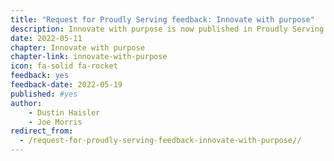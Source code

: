 ```yaml
---
title: "Request for Proudly Serving feedback: Innovate with purpose"
description: Innovate with purpose is now published in Proudly Serving.
date: 2022-05-11
chapter: Innovate with purpose
chapter-link: innovate-with-purpose
icon: fa-solid fa-rocket
feedback: yes
feedback-date: 2022-05-19
published: #yes
author: 
    - Dustin Haisler
    - Joe Morris
redirect_from:
  - /request-for-proudly-serving-feedback-innovate-with-purpose//
---
```

